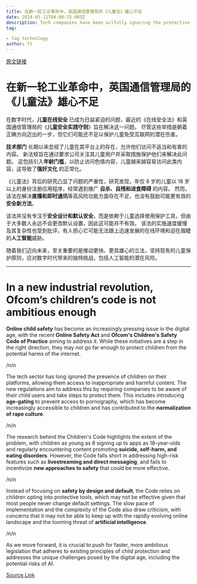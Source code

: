 ```yaml
---
title: 在新一轮工业革命中，英国通信管理局的《儿童法》雄心不足
date: 2024-05-11T04:00:25.083Z
description: Tech companies have been wilfully ignoring the protection of the young for decades
tag: 

- Tag technology
author: ft
---
```


[原文链接](https://ft.com/content/82fd0888-6847-4e6b-bd1b-edec732b5200)

# 在新一轮工业革命中，英国通信管理局的《儿童法》雄心不足

在数字时代，**儿童在线安全** 已成为日益紧迫的问题，最近的《在线安全法》和英国通信管理局的《**儿童安全实践守则**》旨在解决这一问题。 尽管这些举措是朝着正确方向迈出的一步，但它们可能还不足以保护儿童免受互联网的潜在伤害。

**技术部门** 长期以来忽视了儿童在其平台上的存在，允许他们访问不适当和有害的内容。 新法规旨在通过要求公司关注其儿童用户并采取措施保护他们来解决此问题。 这包括引入**年龄门槛**，以防止访问色情内容，儿童越来越容易访问此类内容，这导致了**强奸文化** 的正常化。

《儿童法》背后的研究凸显了问题的严重性，研究发现，年仅 8 岁的儿童以 18 岁以上的身份注册应用程序，经常遇到推广 **自杀、自残和进食障碍** 的内容。 然而，该法在解决**直播和即时通讯**等高风险功能方面存在不足，也没有鼓励可能更有效的**安全新方法**。

该法并没有专注于**安全设计和默认安全**，而是依赖于儿童选择使用保护工具，但由于大多数人永远不会更改默认设置，因此这可能并不有效。 该法的实施速度缓慢及其复杂性也受到批评，有人担心它可能无法跟上迅速发展的在线环境和迫在眉睫的**人工智能**威胁。

随着我们迈向未来，至关重要的是推动更快、更具雄心的立法，坚持现有的儿童保护原则，应对数字时代带来的独特挑战，包括人工智能的潜在风险。

---

# In a new industrial revolution, Ofcom’s children’s code is not ambitious enough

**Online child safety** has become an increasingly pressing issue in the digital age, with the recent **Online Safety Act** and **Ofcom's Children's Safety Code of Practice** aiming to address it. While these initiatives are a step in the right direction, they may not go far enough to protect children from the potential harms of the internet. 

/n/n

The tech sector has long ignored the presence of children on their platforms, allowing them access to inappropriate and harmful content. The new regulations aim to address this by requiring companies to be aware of their child users and take steps to protect them. This includes introducing **age-gating** to prevent access to pornography, which has become increasingly accessible to children and has contributed to the **normalization of rape culture**. 

/n/n

The research behind the Children's Code highlights the extent of the problem, with children as young as 8 signing up to apps as 18-year-olds and regularly encountering content promoting **suicide, self-harm, and eating disorders**. However, the Code falls short in addressing high-risk features such as **livestreaming and direct messaging**, and fails to incentivize **new approaches to safety** that could be more effective. 

/n/n

Instead of focusing on **safety by design and default**, the Code relies on children opting into protective tools, which may not be effective given that most people never change default settings. The slow pace of implementation and the complexity of the Code also draw criticism, with concerns that it may not be able to keep up with the rapidly evolving online landscape and the looming threat of **artificial intelligence**. 

/n/n

As we move forward, it is crucial to push for faster, more ambitious legislation that adheres to existing principles of child protection and addresses the unique challenges posed by the digital age, including the potential risks of AI.

[Source Link](https://ft.com/content/82fd0888-6847-4e6b-bd1b-edec732b5200)

